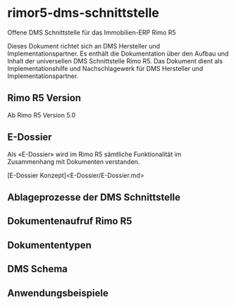 # rimor5-dms-schnittstelle
Offene DMS Schnittstelle für das Immobilien-ERP Rimo R5

Dieses Dokument richtet sich an DMS Hersteller und Implementationspartner. Es enthält die Dokumentation über den Aufbau und Inhalt der universellen DMS Schnittstelle Rimo R5. Das Dokument dient als Implementationshilfe und Nachschlagewerk für DMS Hersteller und Implementationspartner.

## Rimo R5 Version
Ab Rimo R5 Version 5.0

## E-Dossier
Als «E-Dossier» wird im Rimo R5 sämtliche Funktionalität im Zusammenhang mit Dokumenten verstanden.

[E-Dossier Konzept]<E-Dossier/E-Dossier.md>


## Ablageprozesse der DMS Schnittstelle


## Dokumentenaufruf Rimo R5

## Dokumententypen

## DMS Schema

## Anwendungsbeispiele


